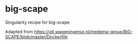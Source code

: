 # big-scape

Singularity recipe for big-scape 

Adapted from https://git.wageningenur.nl/medema-group/BiG-SCAPE/blob/master/Dockerfile

